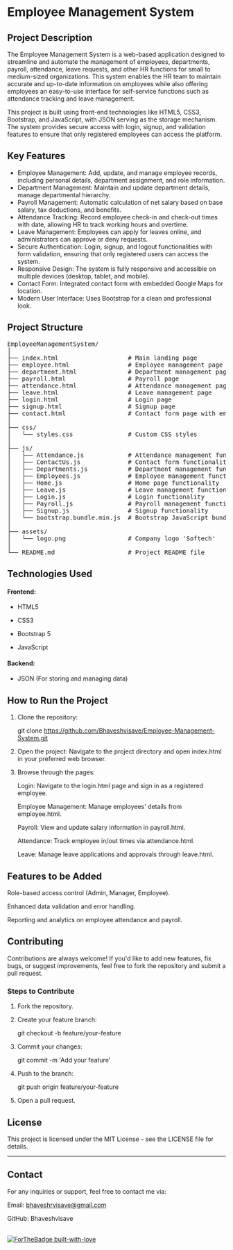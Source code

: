 # Employee Management System

## Project Description

The Employee Management System is a web-based application designed to streamline and automate the management of employees, departments, payroll, attendance, leave requests, and other HR functions for small to medium-sized organizations. This system enables the HR team to maintain accurate and up-to-date information on employees while also offering employees an easy-to-use interface for self-service functions such as attendance tracking and leave management.

This project is built using front-end technologies like HTML5, CSS3, Bootstrap, and JavaScript, with JSON serving as the storage mechanism. The system provides secure access with login, signup, and validation features to ensure that only registered employees can access the platform.

## Key Features

- Employee Management: Add, update, and manage employee records, including personal details, department assignment, and role information.
- Department Management: Maintain and update department details, manage departmental hierarchy.
- Payroll Management: Automatic calculation of net salary based on base salary, tax deductions, and benefits.
- Attendance Tracking: Record employee check-in and check-out times with date, allowing HR to track working hours and overtime.
- Leave Management: Employees can apply for leaves online, and administrators can approve or deny requests.
- Secure Authentication: Login, signup, and logout functionalities with form validation, ensuring that only registered users can access the system.
- Responsive Design: The system is fully responsive and accessible on multiple devices (desktop, tablet, and mobile).
- Contact Form: Integrated contact form with embedded Google Maps for location.
- Modern User Interface: Uses Bootstrap for a clean and professional look.

## Project Structure

<pre>
EmployeeManagementSystem/
│
├── index.html                   # Main landing page
├── employee.html                # Employee management page
├── department.html              # Department management page
├── payroll.html                 # Payroll page
├── attendance.html              # Attendance management page
├── leave.html                   # Leave management page
├── login.html                   # Login page
├── signup.html                  # Signup page
├── contact.html                 # Contact form page with embedded location
│
├── css/
│   └── styles.css               # Custom CSS styles
│
├── js/
│   ├── Attendance.js            # Attendance management functionality
│   ├── ContactUs.js             # Contact form functionality
│   ├── Departments.js           # Department management functionality
│   ├── Employees.js             # Employee management functionality
│   ├── Home.js                  # Home page functionality
│   ├── Leave.js                 # Leave management functionality
│   ├── Login.js                 # Login functionality
│   ├── Payroll.js               # Payroll management functionality
│   ├── Signup.js                # Signup functionality
│   └── bootstrap.bundle.min.js  # Bootstrap JavaScript bundle
│
├── assets/
│   └── logo.png                 # Company logo 'Softech'
│
└── README.md                    # Project README file
</pre>



## Technologies Used

#### Frontend:

- HTML5

- CSS3

- Bootstrap 5

- JavaScript


#### Backend:

- JSON (For storing and managing data)


## How to Run the Project

1. Clone the repository:

    git clone https://github.com/Bhaveshvisave/Employee-Management-System.git


2. Open the project: Navigate to the project directory and open index.html in your preferred web browser.


3. Browse through the pages:

    Login: Navigate to the login.html page and sign in as a registered employee.

    Employee Management: Manage employees' details from employee.html.

    Payroll: View and update salary information in payroll.html.

    Attendance: Track employee in/out times via attendance.html.

    Leave: Manage leave applications and approvals through leave.html.






## Features to be Added 

Role-based access control (Admin, Manager, Employee).

Enhanced data validation and error handling.

Reporting and analytics on employee attendance and payroll.


## Contributing

Contributions are always welcome! If you'd like to add new features, fix bugs, or suggest improvements, feel free to fork the repository and submit a pull request.

### Steps to Contribute

1. Fork the repository.


2. Create your feature branch:

    git checkout -b feature/your-feature


3. Commit your changes:

    git commit -m 'Add your feature'


4. Push to the branch:

    git push origin feature/your-feature


5. Open a pull request.



## License

This project is licensed under the MIT License - see the LICENSE file for details.


---

## Contact

For any inquiries or support, feel free to contact me via:

Email: bhaveshrvisave@gmail.com

GitHub: Bhaveshvisave

&nbsp;&nbsp;&nbsp;&nbsp;&nbsp;&nbsp;&nbsp;&nbsp;&nbsp;&nbsp;&nbsp;&nbsp;&nbsp;&nbsp;&nbsp;&nbsp;&nbsp;&nbsp;&nbsp;&nbsp;&nbsp;&nbsp;&nbsp;&nbsp;&nbsp;&nbsp;&nbsp;&nbsp;&nbsp;&nbsp;&nbsp;&nbsp;&nbsp;&nbsp;&nbsp;&nbsp;&nbsp;&nbsp;&nbsp;&nbsp;&nbsp;&nbsp;&nbsp;&nbsp;&nbsp;&nbsp;&nbsp;&nbsp;&nbsp;&nbsp;&nbsp;&nbsp;&nbsp;&nbsp;&nbsp;&nbsp;&nbsp;&nbsp;&nbsp;&nbsp;&nbsp;&nbsp;&nbsp;&nbsp;&nbsp;&nbsp;&nbsp;&nbsp;&nbsp;&nbsp;&nbsp;&nbsp;&nbsp;&nbsp;&nbsp;&nbsp;&nbsp;&nbsp;&nbsp;[![ForTheBadge built-with-love](http://ForTheBadge.com/images/badges/built-with-love.svg)](https://GitHub.com/Bhaveshvisave/)
